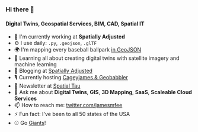 ### Hi there 👋

#### Digital Twins, Geospatial Services, BIM, CAD, Spatial IT

- 🏢 I'm currently working at **Spatially Adjusted**
- ⚙️ I use daily: `.py`, `.geojson`, `.glTF`
- 🌍 I'm mapping every baseball ballpark [in GeoJSON](https://github.com/cageyjames/GeoJSON-Ballparks)
- 🌱 Learning all about creating digital twins with satellite imagery and machine learning
- 📝 Blogging at [Spatially Adjusted](https://www.spatiallyadjusted.com)
- 🎙 Currently hosting [Cageyjames & Geobabbler](https://cng.fireside.fm)
- 📰 Newsletter at [Spatial Tau](http://spatialtau.spatiallyadjusted.com)
- 💬 Ask me about **Digital Twins**, **GIS**, **3D Mapping**, **SaaS**, **Scaleable Cloud Services**
- 📫 How to reach me: [twitter.com/jamesmfee](https://www.twitter.com/jamesmfee)
- ⚡️ Fun fact: I've been to all 50 states of the USA
- ⚾ Go [Giants](http://sfgiants.com)!